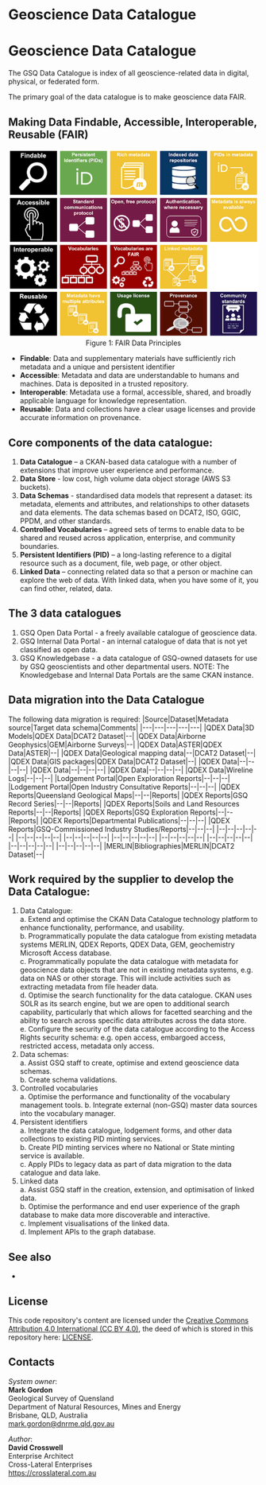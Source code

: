 # Geoscience Data Catalogue

# Geoscience Data Catalogue

The GSQ Data Catalogue is index of all geoscience-related data in digital, physical, or federated form.

The primary goal of the data catalogue is to make geoscience data FAIR.

## Making Data Findable, Accessible, Interoperable, Reusable (FAIR)
<p align="center">
<img src="https://github.com/geological-survey-of-queensland/gsq-info-model/blob/master/wiki-photos/FAIR-Data-image-map-graphic-v2-721px.png" width="721px"><br>
Figure 1: FAIR Data Principles</p>

* **Findable**: Data and supplementary materials have sufficiently rich metadata and a unique and persistent identifier
* **Accessible**: Metadata and data are understandable to humans and machines. Data is deposited in a trusted repository.
* **Interoperable**: Metadata use a formal, accessible, shared, and broadly applicable language for knowledge representation.
* **Reusable**: Data and collections have a clear usage licenses and provide accurate information on provenance.

## Core components of the data catalogue:
1. **Data Catalogue** – a CKAN-based data catalogue with a number of extensions that improve user experience and performance.
1. **Data Store** - low cost, high volume data object storage (AWS S3 buckets).
1. **Data Schemas** - standardised data models that represent a dataset: its metadata, elements and attributes, and relationships to other datasets and data elements. The data schemas based on DCAT2, ISO, GGIC, PPDM, and other standards.
1. **Controlled Vocabularies** – agreed sets of terms to enable data to be shared and reused across application, enterprise, and community boundaries.
1. **Persistent Identifiers (PID)** – a long-lasting reference to a digital resource such as a document, file, web page, or other object.
1. **Linked Data** – connecting related data so that a person or machine can explore the web of data. With linked data, when you have some of it, you can find other, related, data.

## The 3 data catalogues
1. GSQ Open Data Portal - a freely available catalogue of geoscience data.
1. GSQ Internal Data Portal - an internal catalogue of data that is not yet classified as open data.
1. GSQ Knowledgebase - a data catalogue of GSQ-owned datasets for use by GSQ geoscientists and other departmental users. NOTE: The Knowledgebase and Internal Data Portals are the same CKAN instance.

## Data migration into the Data Catalogue
The following data migration is required:
|Source|Dataset|Metadata source|Target data schema|Comments|
|---|---|---|---|---|
|QDEX Data|3D Models|QDEX Data|DCAT2 Dataset|--|
|QDEX Data|Airborne Geophysics|GEM|Airborne Surveys|--|
|QDEX Data|ASTER|QDEX Data|ASTER|--|
|QDEX Data|Geological mapping data|--|DCAT2 Dataset|--|
|QDEX Data|GIS packages|QDEX Data|DCAT2 Dataset|--|
|QDEX Data|--|--|--|--|
|QDEX Data|--|--|--|--|
|QDEX Data|--|--|--|--|
|QDEX Data|Wireline Logs|--|--|--|
|Lodgement Portal|Open Exploration Reports|--|--|--|
|Lodgement Portal|Open Industry Consultative Reports|--|--|--|
|QDEX Reports|Queensland Geological Maps|--|--|Reports|
|QDEX Reports|GSQ Record Series|--|--|Reports|
|QDEX Reports|Soils and Land Resources Reports|--|--|Reports|
|QDEX Reports|GSQ Exploration Reports|--|--|Reports|
|QDEX Reports|Departmental Publications|--|--|--|
|QDEX Reports|GSQ-Commissioned Industry Studies/Reports|--|--|--|
|--|--|--|--|--|
|--|--|--|--|--|
|--|--|--|--|--|
|--|--|--|--|--|
|--|--|--|--|--|
|--|--|--|--|--|
|--|--|--|--|--|
|--|--|--|--|--|
|MERLIN|Bibliographies|MERLIN|DCAT2 Dataset|--|



## Work required by the supplier to develop the Data Catalogue:
1.	Data Catalogue:  
    a. Extend and optimise the CKAN Data Catalogue technology platform to enhance functionality, performance, and usability.  
    b. Programmatically populate the data catalogue from existing metadata systems MERLIN, QDEX Reports, QDEX Data, GEM, geochemistry Microsoft Access database.  
    c. Programmatically populate the data catalogue with metadata for geoscience data objects that are not in existing metadata systems, e.g. data on NAS or other storage. This will include activities such as extracting metadata from file header data.  
    d. Optimise the search functionality for the data catalogue. CKAN uses SOLR as its search engine, but we are open to additional search capability, particularly that which allows for facetted searching and the ability to search across specific data attributes across the data store.  
    e. Configure the security of the data catalogue according to the Access Rights security schema: e.g. open access, embargoed access, restricted access, metadata only access.  
2.	Data schemas:  
    a. Assist GSQ staff to create, optimise and extend geoscience data schemas.  
    b. Create schema validations.  
3.	Controlled vocabularies  
    a. Optimise the performance and functionality of the vocabulary management tools. 
    b. Integrate external (non-GSQ) master data sources into the vocabulary manager.  
4.	Persistent identifiers  
    a. Integrate the data catalogue, lodgement forms, and other data collections to existing PID minting services.  
    b. Create PID minting services where no National or State minting service is available.  
    c. Apply PIDs to legacy data as part of data migration to the data catalogue and data lake.  
5.	Linked data  
    a. Assist GSQ staff in the creation, extension, and optimisation of linked data.  
    b. Optimise the performance and end user experience of the graph database to make data more discoverable and interactive.  
    c. Implement visualisations of the linked data.  
    d. Implement APIs to the graph database.  


## See also
* 

## License
This code repository's content are licensed under the [Creative Commons Attribution 4.0 International (CC BY 4.0)](https://creativecommons.org/licenses/by/4.0/), the deed of which is stored in this repository here: [LICENSE](LICENSE).


## Contacts
*System owner*:  
**Mark Gordon**  
Geological Survey of Quensland  
Department of Natural Resources, Mines and Energy  
Brisbane, QLD, Australia  
<mark.gordon@dnrme.qld.gov.au>  

*Author*:  
**David Crosswell**  
Enterprise Architect  
Cross-Lateral Enterprises   
<https://crosslateral.com.au>
